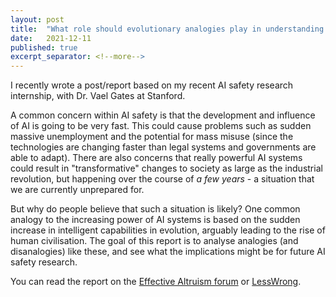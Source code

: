 ```yaml
---
layout: post
title:  "What role should evolutionary analogies play in understanding AI takeoff speeds?"
date:   2021-12-11
published: true
excerpt_separator: <!--more-->
---
```


<!--more-->

I recently wrote a post/report based on my recent AI safety research internship, with Dr. Vael Gates at Stanford. 

A common concern within AI safety is that the development and influence of AI is going to be very fast. This could cause problems such as sudden massive unemployment and the potential for mass misuse (since the technologies are changing faster than legal systems and governments are able to adapt). There are also concerns that really powerful AI systems could result in "transformative" changes to society as large as the industrial revolution, but happening over the course of *a few years* - a situation that we are currently unprepared for.

But why do people believe that such a situation is likely? One common analogy to the increasing power of AI systems is based on the sudden increase in intelligent capabilities in evolution, arguably leading to the rise of human civilisation. The goal of this report is to analyse analogies (and disanalogies) like these, and see what the implications might be for future AI safety research. 

You can read the report on the [Effective Altruism forum](https://forum.effectivealtruism.org/posts/aSDnzAm85a3Pi87rm/what-role-should-evolutionary-analogies-play-in) or [LessWrong](https://www.lesswrong.com/posts/teD4xjwoeWc4LyRAD/what-role-should-evolutionary-analogies-play-in). 